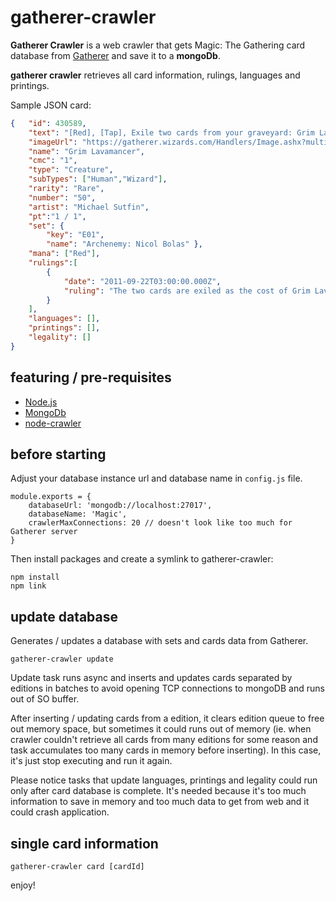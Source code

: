 # gatherer-crawler
**Gatherer Crawler** is a web crawler that gets Magic: The Gathering card database from [Gatherer](https://gatherer.wizards.com) and save it to a **mongoDb**.

**gatherer crawler** retrieves all card information, rulings, languages and printings.

Sample JSON card:

```json
{   "id": 430589,
    "text": "[Red], [Tap], Exile two cards from your graveyard: Grim Lavamancer deals 2 damage to any target.",
    "imageUrl": "https://gatherer.wizards.com/Handlers/Image.ashx?multiverseid=430589&type=card",
    "name": "Grim Lavamancer",
    "cmc": "1",
    "type": "Creature",
    "subTypes": ["Human","Wizard"],
    "rarity": "Rare",
    "number": "50",
    "artist": "Michael Sutfin",
    "pt":"1 / 1",
    "set": { 
        "key": "E01",
        "name": "Archenemy: Nicol Bolas" },
    "mana": ["Red"],
    "rulings":[
        { 
            "date": "2011-09-22T03:00:00.000Z",
            "ruling": "The two cards are exiled as the cost of Grim Lavamancer’s ability is paid. Players can’t respond to the paying of costs by trying to move those cards to another zone."
        }
    ],
    "languages": [],
    "printings": [],
    "legality": []
}
```

## featuring / pre-requisites
- [Node.js](https://nodejs.org/en/download/)
- [MongoDb](http://mongodb.com)
- [node-crawler](http://nodecrawler.org/)

## before starting
Adjust your database instance url and database name in `config.js` file.
```
module.exports = {
    databaseUrl: 'mongodb://localhost:27017',
    databaseName: 'Magic',
    crawlerMaxConnections: 20 // doesn't look like too much for Gatherer server
}
```
Then install packages and create a symlink to gatherer-crawler:
```
npm install
npm link
```

## update database
Generates / updates a database with sets and cards data from Gatherer. 
```
gatherer-crawler update
```

Update task runs async and inserts and updates cards separated by editions in batches to avoid opening TCP connections to mongoDB and runs out of SO buffer. 

After inserting / updating cards from a edition, it clears edition queue to free out memory space, but sometimes it could runs out of memory (ie. when crawler couldn't retrieve all cards from many editions for some reason and task accumulates too many cards in memory before inserting). In this case, it's just stop executing and run it again.

Please notice tasks that update languages, printings and legality could run only after card database is complete. It's needed because it's too much information to save in memory and too much data to get from web and it could crash application.


## single card information


```
gatherer-crawler card [cardId]
```

enjoy!
